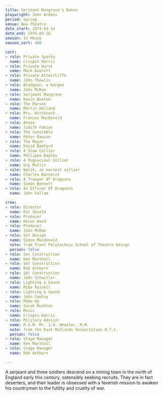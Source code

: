 ```yaml
---
title: Serjeant Musgrave's Dance
playwright: John Ardens
period: Spring
venue: New Theatre
date_start: 1974-03-14
date_end: 1974-03-16
season: In House
season_sort: 160

cast:
- role: Private Sparky
  name: Crispin Harris
- role: Private Hurst
  name: Mark Everett
- role: Private Attercliffe
  name: John Thewlis
- role: Bludgeon, a bargee
  name: John McRae
- role: Serjeant Musgrave
  name: Kevin Buxton
- role: The Parson
  name: Martin Holland
- role: Mrs. Hitchcock
  name: Frances MacDonald
- role: Annie
  name: Judith Fabian
- role: The Constable
  name: Peter Dawson
- role: The Mayor
  name: David Bamford
- role: A Slow Collier
  name: Philippe Bayles
- role: A Pugnacious Collier
  name: Guy Mullin
- role: Walsh, an earnest collier
  name: Charles Barnecut
- role: A Trooper Of Dragoons
  name: Simon Bennett
- role: An Officer Of Dragoons
  name: John Hallam

crew:
- role: Director
  name: Ric Shield
- role: Producer
  name: Helen Ward
- role: Producer
  name: John McRae
- role: Set Design
  name: Simon Macdonald
  note: from Trent Polytechnic School of Theatre Design
  person: false
- role: Set Construction
  name: Ken Marshall
- role: Set Construction
  name: Rob Ashburn
- role: Set Construction
  name: John Schwiller
- role: Lighting & Sound
  name: Mike Russell
- role: Lighting & Sound
  name: John Comley
- role: Make-Up
  name: Sarah Rushton
- role: Music
  name: Crispin Harris
- role: Military Advisor
  name: R.S.M. Mr. J.H. Wheeler, M.M.
  note: from the East Midlands Universities O.T.C.
  person: false
- role: Stage Manager
  name: Ken Marshall
- role: Stage Manager
  name: Rob Ashburn

---
```


A serjeant and three soldiers descend on a mining town in the north of England early this century, ostensibly seeking recruits. They are in fact deserters, and their leader is obsessed with a feverish mission to awaken his countrymen to the futility and cruelty of war.
